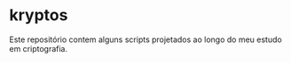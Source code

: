 # kryptos
Este repositório contem alguns scripts projetados ao longo do meu estudo em criptografia.
